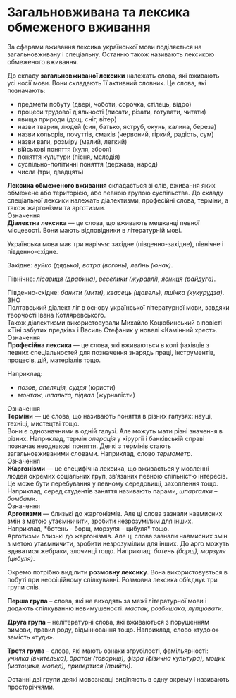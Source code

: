 # Загальновживана та лексика обмеженого вживання

<div class="space">За сферами вживання лексика української мови подiляється на загальновживану i спецiальну. Останню також називають лексикою обмеженого вживання.</div>

До складу **загальновживаної лексики** належать слова, якi вживають усi носiї мови. Вони складають її активний словник. Це слова,
якi позначають:
* предмети побуту (дверi, чоботи, сорочка, стiлець, вiдро)
* процеси трудової дiяльностi (писати, рiзати, готувати, читати)
* явища природи (дощ, снiг, вiтер)
* назви тварин, людей (син, батько, яструб, окунь, калина, береза)
* назви кольорiв, почуттiв, смакiв (червоний, гiркий, радiсть, сум)
* назви ваги, розмiру (малий, легкий)
* вiйськовi поняття (куля, зброя)
* поняття культури (пiсня, мелодiя)
* суспiльно-полiтичнi поняття (держава, народ)
* числа (три, двадцять)

<div class="space"></div>

<div class="space"><b>Лексика обмеженого вживання</b> складається зi слiв, вживання яких обмежене або територiєю, або певною групою суспiльства. До складу спецiальної лексики належать дiалектизми, професiйнi слова, термiни, а також жаргонiзми та арготизми.</div>

<div class="space">
<div class="eoz-wrap">
<span class="eoz">Означення</span>
<div class="eoz-text">
<b>Дiалектна лексика</b> — це слова, що вживають мешканцi певної
мiсцевостi. Вони мають вiдповiдники в лiтературнiй мовi.
</div>
</div>
</div>

Українська мова має три нарiччя: захiдне (пiвденно-захiдне), пiвнiчне i пiвденно-схiдне.

Захiдне: *вуйко (дядько), ватра (вогонь), леґiнь (юнак)*.

Пiвнiчне: *лiсавиця (драбина), веселики (журавлi), ясниця (райдуга)*.

<div class="space">Пiвденно-схiдне: <i>банити (мити), квасець (щавель), пшiнка (кукурудза)</i>.</div>

<div class="space">
<div class="alg-wrap">
<span class="alg">ЗНО</span>
<div class="alg-text">
Полтавський дiалект лiг в основу української лiтературної мови, завдяки творчостi Iвана Котляревського.<br>
Також дiалектизми використовували Михайло Коцюбинський в повiстi
«Тiнi забутих предкiв» i Василь Стефаник у новелi «Камiнний хрест».
</div>
</div>
</div>

<div class="space">
<div class="eoz-wrap">
<span class="eoz">Означення</span>
<div class="eoz-text">
<b>Професiйна лексика</b> — це слова, якi вживаються в колi фахiвцiв з певних спецiальностей для позначення знарядь працi, iнструментiв, процесiв, дiй, матерiалiв тощо.
</div>
</div>
</div>

Наприклад:
* *позов, апеляцiя, суддя* (юристи)
* *монтаж, шпальта, пiдвал* (журналiсти)

<div class="space"></div>
<div class="space">
<div class="eoz-wrap">
<span class="eoz">Означення</span>
<div class="eoz-text">
<b>Термiни</b> — це слова, що називають поняття в рiзних галузях: науцi, технiцi, мистецтвi тощо.
</div>
</div>
</div>

<div class="space">
Вони є однозначними в однiй галузi. Але можуть мати рiзнi значення в рiзних. Наприклад, термiн <i>операцiя</i> у хiрургiї i банкiвськiй справi позначає неоднаковi поняття. Деякi з термiнiв стають загальновживаними словами. Наприклад, слово <i>термометр</i>.</div>

<div class="space">
<div class="space">
<div class="eoz-wrap">
<span class="eoz">Означення</span>
<div class="eoz-text">
<b>Жаргонiзми</b> — цe специфiчна лексика, що вживається у мовленнi
людей окремих соцiальних груп, зв’язаних певною спiльнiстю iнтересiв.
</div>
</div>
</div>

<div class="space">Це може бути перебування у певному середовищi, захоплення тощо. Наприклад, серед студентiв заняття називають парами, <i>шпаргалки – бомбами</i>.</div>

<div class="space">
<div class="eoz-wrap">
<span class="eoz">Означення</span>
<div class="eoz-text">
<b>Арготизми</b> — близькi до жаргонiзмiв. Але цi слова зазнали навмисних змiн з метою утаємничити, зробити незрозумiлим для iнших. Наприклад, *ботень - борщ, морзуля – цибуля* тощо.
</div>
</div>
</div>

<div class="space">Арготизми близькi до жаргонiзмiв. Але цi слова зазнали навмисних змiн з метою утаємничити, зробити незрозумiлим для iнших. До арго можуть вдаватися жебраки, злочинцi тощо. Наприклад: <i>ботень (борщ), морзуля (цибуля)</i>.</div>

Окремо потрiбно видiлити **розмовну лексику**. Вона використовується в побутi при неофiцiйному спiлкуваннi. Розмовна лексика об’єднує три групи слiв.

**Перша група** – слова, якi не виходять за межi лiтературної мови i додають спiлкуванню невимушеностi: *мастак, розбишака, лупцювати*.

**Друга група** – нелiтературнi слова, якi вживаються з порушенням
вимови, правил роду, вiдмiнювання тощо. Наприклад, слово «тудою»
замiсть «туди».

**Третя група** – слова, якi мають ознаки згрубiлостi, фамiльярностi: *училка (вчителька), братан (товариш), фiзра (фiзична культура), моцик (мотоцикл, мопед), припертися (прийти)*.

Останнi двi групи деякi мовознавцi видiляють в одну окрему i називають просторiччями.
